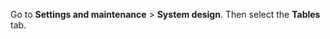 <!-- markdownlint-disable-file MD041 -->
Go to **Settings and maintenance** > **System design**. Then select the **Tables** tab.
